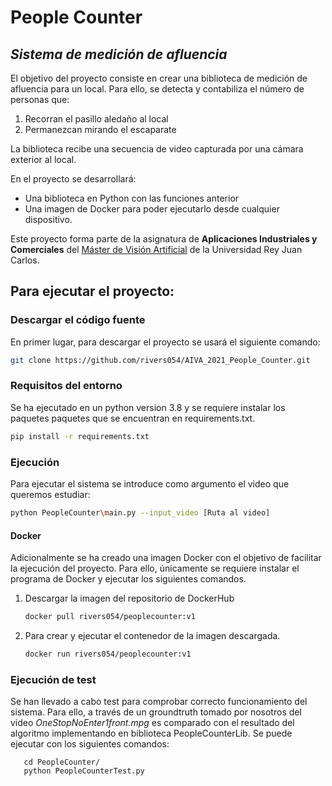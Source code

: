 # People Counter
## _Sistema de medición de afluencia_

El objetivo del proyecto consiste en crear una biblioteca de medición de afluencia para un local.
Para ello, se detecta y contabiliza el número de personas que:
1. Recorran el pasillo aledaño al local
2. Permanezcan mirando el escaparate 

La biblioteca recibe una secuencia de video capturada por una cámara exterior al local.

En el proyecto se desarrollará:
- Una biblioteca en Python con las funciones anterior
- Una imagen de Docker para poder ejecutarlo desde cualquier dispositivo.

Este proyecto forma parte de la asignatura de **Aplicaciones Industriales y Comerciales** del [Máster de Visión Artificial](https://breakdance.github.io/breakdance/) de la Universidad Rey Juan Carlos.

## Para ejecutar el proyecto:

### Descargar el código fuente
En primer lugar, para descargar el proyecto se usará el siguiente comando:
```sh
git clone https://github.com/rivers054/AIVA_2021_People_Counter.git
```
### Requisitos del entorno
Se ha ejecutado en un python version 3.8 y se requiere instalar los paquetes paquetes que se encuentran en requirements.txt.
```sh
pip install -r requirements.txt
```
### Ejecución 
Para ejecutar el sistema se introduce como argumento el video que queremos estudiar:
```sh
python PeopleCounter\main.py --input_video [Ruta al video]
```
#### Docker
Adicionalmente se ha creado una imagen Docker con el objetivo de facilitar la ejecución del proyecto. Para ello, únicamente se requiere instalar el programa de Docker y ejecutar los siguientes comandos.
1. Descargar la imagen del repositorio de DockerHub
    ```sh
    docker pull rivers054/peoplecounter:v1
    ```
2. Para crear y ejecutar el contenedor de la imagen descargada. 
    ```sh
    docker run rivers054/peoplecounter:v1
    ```
### Ejecución de test
Se han llevado a cabo test para comprobar correcto funcionamiento del sistema. Para ello, a través de un groundtruth 
tomado por nosotros del video *OneStopNoEnter1front.mpg* es comparado con el resultado del algoritmo implementando en 
biblioteca PeopleCounterLib. Se puede ejecutar con los siguientes comandos:
```
   cd PeopleCounter/
   python PeopleCounterTest.py
```
